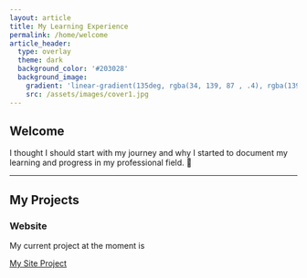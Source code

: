 ```yaml
---
layout: article
title: My Learning Experience
permalink: /home/welcome
article_header:
  type: overlay
  theme: dark
  background_color: '#203028'
  background_image:
    gradient: 'linear-gradient(135deg, rgba(34, 139, 87 , .4), rgba(139, 34, 139, .4))'
    src: /assets/images/cover1.jpg
---
```


## Welcome

I thought I should start with my journey and why I started to document my learning and progress in my professional field. :wave:

<!--more-->

---
## My Projects

### Website

My current project at the moment is 

[My Site Project](https://github.com/drkOluhv/drkOluhv.github.io)
